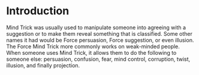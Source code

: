 # Introduction

Mind Trick was usually used to manipulate someone into agreeing with a suggestion or to make them reveal something that is classified.
Some other names it had would be Force persuasion, Force suggestion, or even illusion.
The Force Mind Trick more commonly works on weak-minded people.
When someone uses Mind Trick, it allows them to do the following to someone else: persuasion, confusion, fear, mind control, corruption, twist, illusion, and finally projection.
